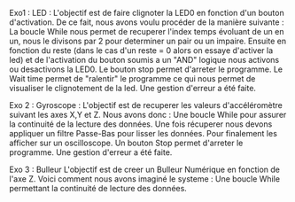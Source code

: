 Exo1 : LED : 
L'objectif est de faire clignoter la LED0 en fonction d'un bouton d'activation. 
De ce fait, nous avons voulu procéder de la manière suivante : 
    La boucle While nous permet de recuperer l'index temps évoluant de un en un, nous le divisons par 2 pour determiner un pair ou un impaire.
    Ensuite en fonction du reste (dans le cas d'un reste = 0 alors on essaye d'activer la led) et de l'activation du bouton soumis a un "AND" logique nous activons ou desactivons la LED0.
    Le bouton stop permet d'arreter le programme.
    Le Wait time permet de "ralentir" le programme ce qui nous permet de visualiser le clignotement de la led.
    Une gestion d'erreur a été faite.

Exo 2 : Gyroscope :
L'objectif est de recuperer les valeurs d'accéléromètre suivant les axes X,Y et Z. 
Nous avons donc :
    Une boucle While pour assurer la continuité de la lecture des données.
    Une fois récuperer nous devons appliquer un filtre Passe-Bas pour lisser les données.
    Pour finalement les afficher sur un oscilloscope.
    Un bouton Stop permet d'arreter le programme.
    Une gestion d'erreur a été faite.

Exo 3 : Bulleur
L'objectif est de creer un Bulleur Numérique en fonction de l'axe Z.
Voici comment nous avons imaginé le systeme : 
    Une boucle While permettant la continuité de lecture des données.
      
